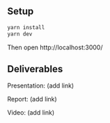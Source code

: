 ## Setup

```bash
yarn install
yarn dev
```

Then open http://localhost:3000/


## Deliverables

Presentation: (add link)

Report: (add link)

Video: (add link)
